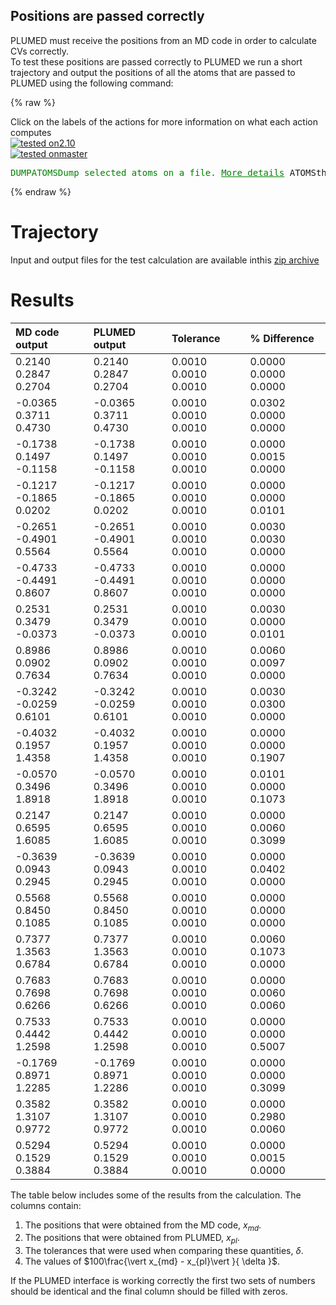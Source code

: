 Positions are passed correctly
------------------------------

PLUMED must receive the positions from an MD code in order to calculate CVs correctly.  
To test these positions are passed correctly to PLUMED we run a short trajectory and output the positions of all the atoms 
that are passed to PLUMED using the following command: 

{% raw %}
<div class="plumedInputContainer">
<div class="plumedpreheader">
<div class="headerInfo" id="value_details_working1.dat"> Click on the labels of the actions for more information on what each action computes </div>
<div class="containerBadge">
<div class="headerBadge"><a href="working1.dat.plumed.stderr"><img src="https://img.shields.io/badge/2.10-passing-green.svg" alt="tested on2.10" /></a></div>
<div class="headerBadge"><a href="working1.dat.plumed_master.stderr"><img src="https://img.shields.io/badge/master-passing-green.svg" alt="tested onmaster" /></a></div>
</div>
</div>
<pre class="plumedlisting">
<span class="plumedtooltip" style="color:green">DUMPATOMS<span class="right">Dump selected atoms on a file. <a href="https://www.plumed.org/doc-master/user-doc/html/DUMPATOMS" style="color:green">More details</a><i></i></span></span> <span class="plumedtooltip">ATOMS<span class="right">the atom indices whose positions you would like to print out<i></i></span></span>=<span class="plumedtooltip">@mdatoms<span class="right">refers to all the MD codes atoms but not PLUMEDs vatoms. <a href="https://www.plumed.org/doc-master/user-doc/html/specifying_atoms">Click here</a> for more information. <i></i></span></span> <span class="plumedtooltip">FILE<span class="right">file on which to output coordinates; extension is automatically detected<i></i></span></span>=plumed.xyz
</pre></div>

 {% endraw %} 

# Trajectory

Input and output files for the test calculation are available inthis [zip archive](basic_master.zip)

# Results

| MD code output | PLUMED output | Tolerance | % Difference | 
|:-------------|:--------------|:--------------|:--------------| 
| 0.2140 0.2847 0.2704 | 0.2140 0.2847 0.2704 | 0.0010 0.0010 0.0010 | 0.0000 0.0000 0.0000 | 
| -0.0365 0.3711 0.4730 | -0.0365 0.3711 0.4730 | 0.0010 0.0010 0.0010 | 0.0302 0.0000 0.0000 | 
| -0.1738 0.1497 -0.1158 | -0.1738 0.1497 -0.1158 | 0.0010 0.0010 0.0010 | 0.0000 0.0015 0.0000 | 
| -0.1217 -0.1865 0.0202 | -0.1217 -0.1865 0.0202 | 0.0010 0.0010 0.0010 | 0.0000 0.0000 0.0101 | 
| -0.2651 -0.4901 0.5564 | -0.2651 -0.4901 0.5564 | 0.0010 0.0010 0.0010 | 0.0030 0.0030 0.0000 | 
| -0.4733 -0.4491 0.8607 | -0.4733 -0.4491 0.8607 | 0.0010 0.0010 0.0010 | 0.0000 0.0000 0.0000 | 
| 0.2531 0.3479 -0.0373 | 0.2531 0.3479 -0.0373 | 0.0010 0.0010 0.0010 | 0.0030 0.0000 0.0101 | 
| 0.8986 0.0902 0.7634 | 0.8986 0.0902 0.7634 | 0.0010 0.0010 0.0010 | 0.0060 0.0097 0.0000 | 
| -0.3242 -0.0259 0.6101 | -0.3242 -0.0259 0.6101 | 0.0010 0.0010 0.0010 | 0.0030 0.0300 0.0000 | 
| -0.4032 0.1957 1.4358 | -0.4032 0.1957 1.4358 | 0.0010 0.0010 0.0010 | 0.0000 0.0000 0.1907 | 
| -0.0570 0.3496 1.8918 | -0.0570 0.3496 1.8918 | 0.0010 0.0010 0.0010 | 0.0101 0.0000 0.1073 | 
| 0.2147 0.6595 1.6085 | 0.2147 0.6595 1.6085 | 0.0010 0.0010 0.0010 | 0.0000 0.0060 0.3099 | 
| -0.3639 0.0943 0.2945 | -0.3639 0.0943 0.2945 | 0.0010 0.0010 0.0010 | 0.0000 0.0402 0.0000 | 
| 0.5568 0.8450 0.1085 | 0.5568 0.8450 0.1085 | 0.0010 0.0010 0.0010 | 0.0000 0.0000 0.0000 | 
| 0.7377 1.3563 0.6784 | 0.7377 1.3563 0.6784 | 0.0010 0.0010 0.0010 | 0.0060 0.1073 0.0000 | 
| 0.7683 0.7698 0.6266 | 0.7683 0.7698 0.6266 | 0.0010 0.0010 0.0010 | 0.0000 0.0060 0.0060 | 
| 0.7533 0.4442 1.2598 | 0.7533 0.4442 1.2598 | 0.0010 0.0010 0.0010 | 0.0000 0.0000 0.5007 | 
| -0.1769 0.8971 1.2285 | -0.1769 0.8971 1.2286 | 0.0010 0.0010 0.0010 | 0.0000 0.0000 0.3099 | 
| 0.3582 1.3107 0.9772 | 0.3582 1.3107 0.9772 | 0.0010 0.0010 0.0010 | 0.0000 0.2980 0.0060 | 
| 0.5294 0.1529 0.3884 | 0.5294 0.1529 0.3884 | 0.0010 0.0010 0.0010 | 0.0000 0.0015 0.0000 | 


The table below includes some of the results from the calculation.  The columns contain:

1. The positions that were obtained from the MD code, $x_{md}$.
2. The positions that were obtained from PLUMED, $x_{pl}$.
3. The tolerances that were used when comparing these quantities, $\delta$.
4. The values of $100\frac{\vert x_{md} - x_{pl}\vert }{ \delta }$.

If the PLUMED interface is working correctly the first two sets of numbers should be identical and the final column should be filled with zeros.

